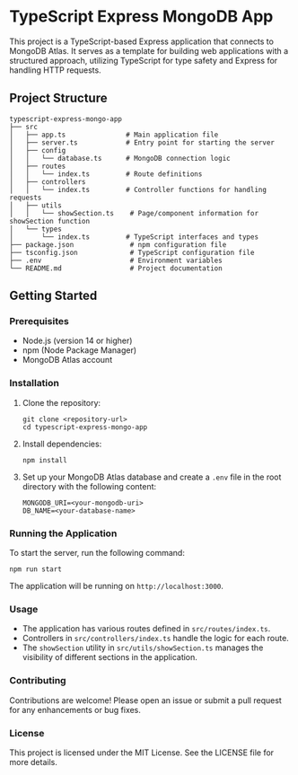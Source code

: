 # TypeScript Express MongoDB App

This project is a TypeScript-based Express application that connects to MongoDB Atlas. It serves as a template for building web applications with a structured approach, utilizing TypeScript for type safety and Express for handling HTTP requests.

## Project Structure

```
typescript-express-mongo-app
├── src
│   ├── app.ts               # Main application file
│   ├── server.ts            # Entry point for starting the server
│   ├── config
│   │   └── database.ts      # MongoDB connection logic
│   ├── routes
│   │   └── index.ts         # Route definitions
│   ├── controllers
│   │   └── index.ts         # Controller functions for handling requests
│   ├── utils
│   │   └── showSection.ts    # Page/component information for showSection function
│   └── types
│       └── index.ts         # TypeScript interfaces and types
├── package.json              # npm configuration file
├── tsconfig.json             # TypeScript configuration file
├── .env                      # Environment variables
└── README.md                 # Project documentation
```

## Getting Started

### Prerequisites

- Node.js (version 14 or higher)
- npm (Node Package Manager)
- MongoDB Atlas account

### Installation

1. Clone the repository:
   ```
   git clone <repository-url>
   cd typescript-express-mongo-app
   ```

2. Install dependencies:
   ```
   npm install
   ```

3. Set up your MongoDB Atlas database and create a `.env` file in the root directory with the following content:
   ```
   MONGODB_URI=<your-mongodb-uri>
   DB_NAME=<your-database-name>
   ```

### Running the Application

To start the server, run the following command:
```
npm run start
```

The application will be running on `http://localhost:3000`.

### Usage

- The application has various routes defined in `src/routes/index.ts`.
- Controllers in `src/controllers/index.ts` handle the logic for each route.
- The `showSection` utility in `src/utils/showSection.ts` manages the visibility of different sections in the application.

### Contributing

Contributions are welcome! Please open an issue or submit a pull request for any enhancements or bug fixes.

### License

This project is licensed under the MIT License. See the LICENSE file for more details.